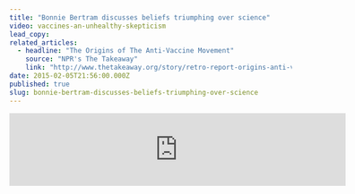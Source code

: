 ```yaml
---
title: "​Bonnie Bertram discusses beliefs triumphing over science"
video: vaccines-an-unhealthy-skepticism
lead_copy:
related_articles:
  - headline: "The Origins of The Anti-Vaccine Movement"
    source: "NPR's The Takeaway"
    link: "http://www.thetakeaway.org/story/retro-report-origins-anti-vaccine-movement/"
date: 2015-02-05T21:56:00.000Z
published: true
slug: bonnie-bertram-discusses-beliefs-triumphing-over-science
---
```

<iframe width="600" height="130" frameborder="0" scrolling="no" src="https://www.wnyc.org/widgets/ondemand_player/takeaway/#file=%2Faudio%2Fxspf%2F429315%2F"></iframe>

